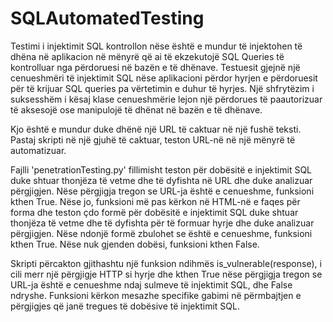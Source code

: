 # SQLAutomatedTesting


Testimi i injektimit SQL kontrollon nëse është e mundur të injektohen të dhëna në aplikacion në mënyrë që ai të ekzekutojë SQL Queries të kontrolluar nga përdoruesi në bazën e të dhënave. Testuesit gjejnë një cenueshmëri të injektimit SQL nëse aplikacioni përdor hyrjen e përdoruesit për të krijuar SQL queries pa vërtetimin e duhur të hyrjes. Një shfrytëzim i suksesshëm i kësaj klase cenueshmërie lejon një përdorues të paautorizuar të aksesojë ose manipulojë të dhënat në bazën e të dhënave.

Kjo është e mundur duke dhënë një URL të caktuar në një fushë teksti. Pastaj skripti në një gjuhë të caktuar, teston URL-në në një mënyrë të automatizuar.

Fajlli 'penetrationTesting.py' fillimisht teston për dobësitë e injektimit SQL duke shtuar thonjëza të vetme dhe të dyfishta në URL dhe duke analizuar përgjigjen. Nëse përgjigja tregon se URL-ja është e cenueshme, funksioni kthen True. Nëse jo, funksioni më pas kërkon në HTML-në e faqes për forma dhe teston çdo formë për dobësitë e injektimit SQL duke shtuar thonjëza të vetme dhe të dyfishta për të formuar hyrje dhe duke analizuar përgjigjen. Nëse ndonjë formë zbulohet se është e cenueshme, funksioni kthen True. Nëse nuk gjenden dobësi, funksioni kthen False.

Skripti përcakton gjithashtu një funksion ndihmës is_vulnerable(response), i cili merr një përgjigje HTTP si hyrje dhe kthen True nëse përgjigja tregon se URL-ja është e cenueshme ndaj sulmeve të injektimit SQL, dhe False ndryshe. Funksioni kërkon mesazhe specifike gabimi në përmbajtjen e përgjigjes që janë tregues të dobësive të injektimit SQL.

